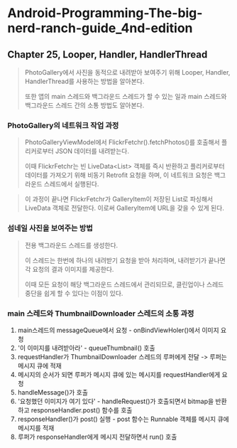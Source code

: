 # Android-Programming-The-big-nerd-ranch-guide_4nd-edition
## Chapter 25, Looper, Handler, HandlerThread
>PhotoGallery에서 사진을 동적으로 내려받아 보여주기 위해 Looper, Handler, HandlerThread를 사용하는 방법을 알아본다. 
>
>또한 앱의 main 스레드와 백그라운드 스레드가 할 수 있는 일과 main 스레드와 백그라운드 스레드 간의 소통 방법도 알아본다.

### PhotoGallery의 네트워크 작업 과정
> PhotoGalleryViewModel에서 FlickrFetchr().fetchPhotos()를 호출해서 플리커로부터 JSON 데이터를 내려받는다. 
> 
> 이때 FlickrFetchr는 빈 LiveData<List<GalleryItem>> 객체를 즉시 반환하고 플리커로부터 데이터를 가져오기 위해 비동기 Retrofit 요청을 하며, 이 네트워크 요청은 백그라운드 스레드에서 실행된다.
  
> 이 과정이 끝나면 FlickrFetchr가 GalleryItem이 저장된 List로 파싱해서 LiveData 객체로 전달한다. 이로써 GalleryItem에 URL을 갖을 수 있게 된다. 

### 섬네일 사진을 보여주는 방법
> 전용 백그라운드 스레드를 생성한다.
>  
> 이 스레드는 한번에 하나의 내려받기 요청을 받아 처리하며, 내려받기가 끝나면 각 요청의 결과 이미지를 제공한다. 
> 
>이때 모든 요청이 해당 백그라운드 스레드에서 관리되므로, 클린업이나 스레드 중단을 쉽게 할 수 있다는 이점이 있다.


### main 스레드와 ThumbnailDownloader 스레드의 소통 과정
  1. main스레드의 messageQueue에서 요청 - onBindViewHoler()에서 이미지 요청
  2. '이 이미지를 내려받아라' - queueThumbnail() 호출 
  3. requestHandler가 ThumbnailDownloader 스레드의 루퍼에게 전달 -> 루퍼는 메시지 큐에 적재 
  4. 메시지의 순서가 되면 루퍼가 메시지 큐에 있는 메시지를 requestHandler에게 요청 
  5. handleMessage()가 호출 
  6. '요청했던 이미지가 여기 있다' - handleRequest()가 호출되면서 bitmap을 반환하고 responseHandler.post() 함수를 호출
  7. responseHandler()가 post() 실행 - post 함수는 Runnable 객체를 메시지 큐에 메시지를 적재
  8. 루퍼가 responseHandler에게 메시지 전달하면서 run() 호출 
  
